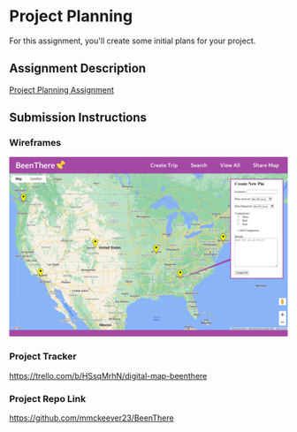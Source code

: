 # Project Planning
For this assignment, you'll create some initial plans for your project.

## Assignment Description
[Project Planning Assignment](https://education.launchcode.org/liftoff/modules/assignments/project-planning)

## Submission Instructions

### Wireframes

![Main Screen](./Main_Screen.png)

### Project Tracker
https://trello.com/b/HSsqMrhN/digital-map-beenthere

### Project Repo Link
https://github.com/mmckeever23/BeenThere
